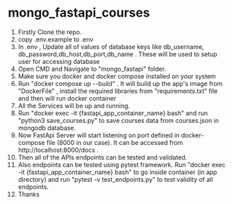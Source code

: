 # mongo_fastapi_courses
1. Firstly Clone the repo.
2. copy .env.example to .env
3. In .env , Update all of values of database keys like db_username, db_password,db_host,db_port,db_name . These will be used to setup user for accessing database
4. Open CMD and Navigate to "mongo_fastapi" folder. 
5. Make sure you docker and docker compose installed on your system
6. Run "docker compose up --build" . It will build up the app's image from "DockerFile" , install the required libraries from "requirements.txt" file and then will run docker container
7. All the Services will be up and running.
8. Run "docker exec -it {fastapi_app_container_name} bash" and run "python3 save_courses.py" to save courses data from courses.json in mongodb database.
9. Now FastApi Server will start listening on port defined in docker-compose file (8000 in our case). It can be accessed from http://localhost:8000/docs .
10. Then all of the  APIs endpoints can be tested and validated.
11. Also endpoints can be tested using pytest framework. Run "docker exec -it {fastapi_app_container_name} bash" to go inside container (in app directory) and run "pytest -v test_endpoints.py" to test validity of all endpoints.
12. Thanks
